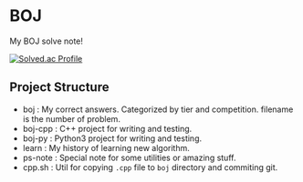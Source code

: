 # BOJ

My BOJ solve note!

[![Solved.ac Profile](http://mazassumnida.wtf/api/generate_badge?boj=5tarlight)](https://solved.ac/5tarlight)

## Project Structure
- boj : My correct answers. Categorized by tier and competition. filename is the number of problem.
- boj-cpp : C++ project for writing and testing.
- boj-py : Python3 project for writing and testing.
- learn : My history of learning new algorithm.
- ps-note : Special note for some utilities or amazing stuff.
- cpp.sh : Util for copying `.cpp` file to `boj` directory and commiting git.
